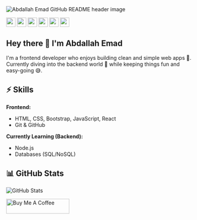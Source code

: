 <img src="https://github.com/Mokkapps/mokkapps/blob/master/header.png" alt="Abdallah Emad GitHub README header image">

<p>
<a href="https://www.x.com/"><img src="https://img.shields.io/badge/twitter-%231DA1F2.svg?&style=for-the-badge&logo=twitter&logoColor=white" height=25></a> 
<a href="https://www.linkedin.com/"><img src="https://img.shields.io/badge/linkedin-%230077B5.svg?&style=for-the-badge&logo=linkedin&logoColor=white" height=25></a> 
<a href="https://www.instagram.com/"><img src="https://img.shields.io/badge/instagram-%23E4405F.svg?&style=for-the-badge&logo=instagram&logoColor=white" height=25></a> 
<a href="https://www.youtube.com/"><img src="https://img.shields.io/badge/youtube-%2312100E.svg?&style=for-the-badge&logo=youtube&logoColor=white" height=25></a> 
<a href="https://medium.com/"><img src="https://img.shields.io/badge/medium-%2312100E.svg?&style=for-the-badge&logo=medium&logoColor=white" height=25></a> 
<a href="https://dev.to/"><img src="https://img.shields.io/badge/DEV.TO-%230A0A0A.svg?&style=for-the-badge&logo=dev-dot-to&logoColor=white" height=25></a>
</p>

<h2>Hey there 👋 I'm Abdallah Emad</h2>
<p>
I'm a frontend developer who enjoys building clean and simple web apps 🚀.  
Currently diving into the backend world 🌱 while keeping things fun and easy-going 😅.  
</p>

<h2>⚡ Skills</h2>

**Frontend:**  
- HTML, CSS, Bootstrap, JavaScript, React  
- Git & GitHub  

**Currently Learning (Backend):**  
- Node.js  
- Databases (SQL/NoSQL)  

<h2>📊 GitHub Stats</h2>
<p>
<img src="https://github-readme-stats.vercel.app/api?username=AbdallahEmadEl3alamy&show_icons=true" alt="GitHub Stats">
</p>

<a href="https://www.buymeacoffee.com/" target="_blank" rel="noreferrer nofollow">
  <img src="https://cdn.buymeacoffee.com/buttons/default-red.png" alt="Buy Me A Coffee" height="40" width="170" >
</a>
